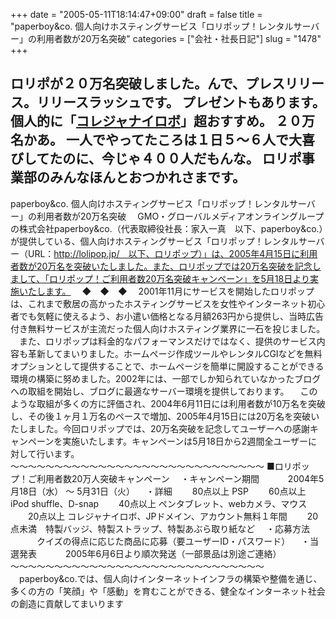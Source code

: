 +++
date = "2005-05-11T18:14:47+09:00"
draft = false
title = "paperboy&amp;co. 個人向けホスティングサービス「ロリポップ！レンタルサーバー」の利用者数が20万名突破"
categories = ["会社・社長日記"]
slug = "1478"
+++

ロリポが２０万名突破しました。んで、プレスリリース。リリースラッシュです。
プレゼントもあります。個人的に「<a href="http://www.tanomi.com/shop/html/items02098.html" target="_blank">コレジャナイロボ</a>」超おすすめ。
２０万名かあ。
一人でやってたころは１日５〜６人で大喜びしてたのに、今じゃ４００人だもんな。
ロリポ事業部のみんなほんとおつかれさまです。
--
paperboy&co. 個人向けホスティングサービス「ロリポップ！レンタルサーバー」の利用者数が20万名突破
　GMO・グローバルメディアオンライングループの株式会社paperboy&co.（代表取締役社長：家入一真　以下、paperboy&co.）が提供している、個人向けホスティングサービス「ロリポップ！レンタルサーバー（URL：http://lolipop.jp/　以下、ロリポップ）」は、2005年4月15日に利用者数が20万名を突破いたしました。また、ロリポップでは20万名突破を記念しまして、「ロリポップ！ご利用者数20万名突破キャンペーン」を5月18日より実施いたします。
　◆　◆　◆
　2001年11月にサービスを開始したロリポップは、これまで敷居の高かったホスティングサービスを女性やインターネット初心者でも気軽に使えるよう、お小遣い価格となる月額263円から提供し、当時広告付き無料サービスが主流だった個人向けホスティング業界に一石を投じました。
　また、ロリポップは料金的なパフォーマンスだけではなく、提供のサービス内容も革新してまいりました。ホームページ作成ツールやレンタルCGIなどを無料オプションとして提供することで、ホームページを簡単に開設することができる環境の構築に努めました。2002年には、一部でしか知られていなかったブログへの取組を開始し、ブログに最適なサーバー環境を提供しております。
　このような取組が多くの方に評価され、2004年6月11日には利用者数が10万名を突破し、その後１ヶ月１万名のペースで増加、2005年4月15日には20万名を突破いたしました。今回ロリポップでは、20万名突破を記念してユーザーへの感謝キャンペーンを実施いたします。キャンペーンは5月18日から2週間全ユーザーに対して行います。
〜〜〜〜〜〜〜〜〜〜〜〜〜〜〜〜〜〜〜〜〜〜〜〜〜〜〜〜〜
■ロリポップ！ご利用者数20万人突破キャンペーン
　・キャンペーン期間
　　　2004年5月18日（水） 〜 5月31日（火）
　・詳細
　　80点以上 PSP
　　60点以上 iPod shuffle、D-snap
　　40点以上 ペンタブレット、webカメラ、マウス
　　20点以上 コレジャナイロボ、JPドメイン、アカウント無料１年間
　　20点未満　特製バッジ、特製ストラップ、特製あぶら取り紙など
　・応募方法
　　　クイズの得点に応じた商品に応募（要ユーザーID・パスワード）
　・当選発表
　　　2005年6月6日より順次発送（一部景品は別途ご連絡）
〜〜〜〜〜〜〜〜〜〜〜〜〜〜〜〜〜〜〜〜〜〜〜〜〜〜〜〜〜
　paperboy&co.では、個人向けインターネットインフラの構築や整備を通じ、多くの方の「笑顔」や「感動」を育むことができる、健全なインターネット社会の創造に貢献してまいります
